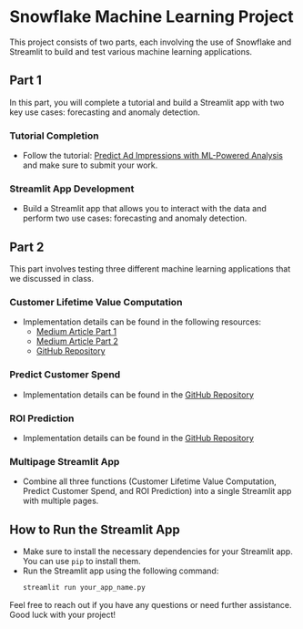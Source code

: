 # Snowflake Machine Learning Project

This project consists of two parts, each involving the use of Snowflake and Streamlit to build and test various machine learning applications.

## Part 1

In this part, you will complete a tutorial and build a Streamlit app with two key use cases: forecasting and anomaly detection.

### Tutorial Completion
- Follow the tutorial: [Predict Ad Impressions with ML-Powered Analysis](https://quickstarts.snowflake.com/guide/predict_ad_impressions_with_ml_powered_analysis/index.html) and make sure to submit your work.

### Streamlit App Development
- Build a Streamlit app that allows you to interact with the data and perform two use cases: forecasting and anomaly detection.

## Part 2

This part involves testing three different machine learning applications that we discussed in class.

### Customer Lifetime Value Computation
- Implementation details can be found in the following resources:
  - [Medium Article Part 1](https://medium.com/snowflake/ml-on-snowflake-at-scale-with-snowpark-python-and-xgboost-c329c30c2feb)
  - [Medium Article Part 2](https://medium.com/snowflake/ml-on-snowflake-at-scale-with-snowpark-python-and-snowpark-ml-part-2-6491d72a9903)
  - [GitHub Repository](https://github.com/Snowflake-Labs/snowpark-python-demos/tree/main/tpcds-customer-lifetime-value)

### Predict Customer Spend
- Implementation details can be found in the [GitHub Repository](https://github.com/Snowflake-Labs/snowpark-python-demos/tree/main/Predict%20Customer%20Spend)

### ROI Prediction
- Implementation details can be found in the [GitHub Repository](https://github.com/Snowflake-Labs/snowpark-python-demos/tree/main/Advertising-Spend-ROI-Prediction)

### Multipage Streamlit App
- Combine all three functions (Customer Lifetime Value Computation, Predict Customer Spend, and ROI Prediction) into a single Streamlit app with multiple pages.

## How to Run the Streamlit App
- Make sure to install the necessary dependencies for your Streamlit app. You can use `pip` to install them.
- Run the Streamlit app using the following command:
  ```bash
  streamlit run your_app_name.py
  ```

Feel free to reach out if you have any questions or need further assistance. Good luck with your project!